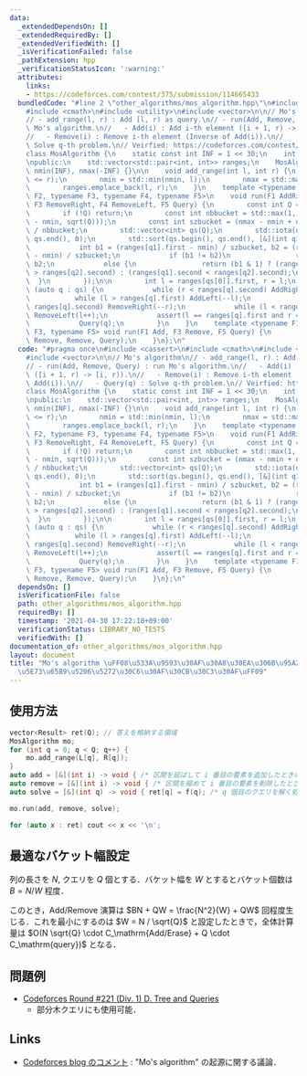 ```yaml
---
data:
  _extendedDependsOn: []
  _extendedRequiredBy: []
  _extendedVerifiedWith: []
  _isVerificationFailed: false
  _pathExtension: hpp
  _verificationStatusIcon: ':warning:'
  attributes:
    links:
    - https://codeforces.com/contest/375/submission/114665433
  bundledCode: "#line 2 \"other_algorithms/mos_algorithm.hpp\"\n#include <cassert>\n\
    #include <cmath>\n#include <utility>\n#include <vector>\n\n// Mo's algorithm\n\
    // - add_range(l, r) : Add [l, r) as query.\n// - run(Add, Remove, Query) : run\
    \ Mo's algorithm.\n//   - Add(i) : Add i-th element ([i + 1, r) -> [i, r)).\n\
    //   - Remove(i) : Remove i-th element (Inverse of Add(i)).\n//   - Query(q) :\
    \ Solve q-th problem.\n// Veirfied: https://codeforces.com/contest/375/submission/114665433\n\
    class MosAlgorithm {\n    static const int INF = 1 << 30;\n    int nmin, nmax;\n\
    \npublic:\n    std::vector<std::pair<int, int>> ranges;\n    MosAlgorithm() :\
    \ nmin(INF), nmax(-INF) {}\n\n    void add_range(int l, int r) {\n        assert(l\
    \ <= r);\n        nmin = std::min(nmin, l);\n        nmax = std::max(nmax, r);\n\
    \        ranges.emplace_back(l, r);\n    }\n    template <typename F1, typename\
    \ F2, typename F3, typename F4, typename F5>\n    void run(F1 AddRight, F2 AddLeft,\
    \ F3 RemoveRight, F4 RemoveLeft, F5 Query) {\n        const int Q = ranges.size();\n\
    \        if (!Q) return;\n        const int nbbucket = std::max(1, std::min<int>(nmax\
    \ - nmin, sqrt(Q)));\n        const int szbucket = (nmax - nmin + nbbucket - 1)\
    \ / nbbucket;\n        std::vector<int> qs(Q);\n        std::iota(qs.begin(),\
    \ qs.end(), 0);\n        std::sort(qs.begin(), qs.end(), [&](int q1, int q2) {\n\
    \            int b1 = (ranges[q1].first - nmin) / szbucket, b2 = (ranges[q2].first\
    \ - nmin) / szbucket;\n            if (b1 != b2)\n                return b1 <\
    \ b2;\n            else {\n                return (b1 & 1) ? (ranges[q1].second\
    \ > ranges[q2].second) : (ranges[q1].second < ranges[q2].second);\n          \
    \  }\n        });\n\n        int l = ranges[qs[0]].first, r = l;\n        for\
    \ (auto q : qs) {\n            while (r < ranges[q].second) AddRight(r++);\n \
    \           while (l > ranges[q].first) AddLeft(--l);\n            while (r >\
    \ ranges[q].second) RemoveRight(--r);\n            while (l < ranges[q].first)\
    \ RemoveLeft(l++);\n            assert(l == ranges[q].first and r == ranges[q].second);\n\
    \            Query(q);\n        }\n    }\n    template <typename F1, typename\
    \ F3, typename F5> void run(F1 Add, F3 Remove, F5 Query) {\n        run(Add, Add,\
    \ Remove, Remove, Query);\n    }\n};\n"
  code: "#pragma once\n#include <cassert>\n#include <cmath>\n#include <utility>\n\
    #include <vector>\n\n// Mo's algorithm\n// - add_range(l, r) : Add [l, r) as query.\n\
    // - run(Add, Remove, Query) : run Mo's algorithm.\n//   - Add(i) : Add i-th element\
    \ ([i + 1, r) -> [i, r)).\n//   - Remove(i) : Remove i-th element (Inverse of\
    \ Add(i)).\n//   - Query(q) : Solve q-th problem.\n// Veirfied: https://codeforces.com/contest/375/submission/114665433\n\
    class MosAlgorithm {\n    static const int INF = 1 << 30;\n    int nmin, nmax;\n\
    \npublic:\n    std::vector<std::pair<int, int>> ranges;\n    MosAlgorithm() :\
    \ nmin(INF), nmax(-INF) {}\n\n    void add_range(int l, int r) {\n        assert(l\
    \ <= r);\n        nmin = std::min(nmin, l);\n        nmax = std::max(nmax, r);\n\
    \        ranges.emplace_back(l, r);\n    }\n    template <typename F1, typename\
    \ F2, typename F3, typename F4, typename F5>\n    void run(F1 AddRight, F2 AddLeft,\
    \ F3 RemoveRight, F4 RemoveLeft, F5 Query) {\n        const int Q = ranges.size();\n\
    \        if (!Q) return;\n        const int nbbucket = std::max(1, std::min<int>(nmax\
    \ - nmin, sqrt(Q)));\n        const int szbucket = (nmax - nmin + nbbucket - 1)\
    \ / nbbucket;\n        std::vector<int> qs(Q);\n        std::iota(qs.begin(),\
    \ qs.end(), 0);\n        std::sort(qs.begin(), qs.end(), [&](int q1, int q2) {\n\
    \            int b1 = (ranges[q1].first - nmin) / szbucket, b2 = (ranges[q2].first\
    \ - nmin) / szbucket;\n            if (b1 != b2)\n                return b1 <\
    \ b2;\n            else {\n                return (b1 & 1) ? (ranges[q1].second\
    \ > ranges[q2].second) : (ranges[q1].second < ranges[q2].second);\n          \
    \  }\n        });\n\n        int l = ranges[qs[0]].first, r = l;\n        for\
    \ (auto q : qs) {\n            while (r < ranges[q].second) AddRight(r++);\n \
    \           while (l > ranges[q].first) AddLeft(--l);\n            while (r >\
    \ ranges[q].second) RemoveRight(--r);\n            while (l < ranges[q].first)\
    \ RemoveLeft(l++);\n            assert(l == ranges[q].first and r == ranges[q].second);\n\
    \            Query(q);\n        }\n    }\n    template <typename F1, typename\
    \ F3, typename F5> void run(F1 Add, F3 Remove, F5 Query) {\n        run(Add, Add,\
    \ Remove, Remove, Query);\n    }\n};\n"
  dependsOn: []
  isVerificationFile: false
  path: other_algorithms/mos_algorithm.hpp
  requiredBy: []
  timestamp: '2021-04-30 17:22:18+09:00'
  verificationStatus: LIBRARY_NO_TESTS
  verifiedWith: []
documentation_of: other_algorithms/mos_algorithm.hpp
layout: document
title: "Mo's algorithm \uFF08\u533A\u9593\u30AF\u30A8\u30EA\u306B\u95A2\u3059\u308B\
  \u5E73\u65B9\u5206\u5272\u30C6\u30AF\u30CB\u30C3\u30AF\uFF09"
---
```


## 使用方法

```cpp
vector<Result> ret(Q); // 答えを格納する領域
MosAlgorithm mo;
for (int q = 0; q < Q; q++) {
    mo.add_range(L[q], R[q]);
}
auto add = [&](int i) -> void { /* 区間を延ばして i 番目の要素を追加したときの処理 */ };
auto remove = [&](int i) -> void { /* 区間を縮めて i 番目の要素を削除したときの処理 */ };
auto solve = [&](int q) -> void { ret[q] = f(q); /* q 個目のクエリを解く処理 */ };

mo.run(add, remove, solve);

for (auto x : ret) cout << x << '\n';
```

## 最適なバケット幅設定

列の長さを $N$, クエリを $Q$ 個とする．バケット幅を $W$ とするとバケット個数は $B = N / W$ 程度．

このとき，Add/Remove 演算は $BN + QW = \frac{N^2}{W} + QW$ 回程度生じる．これを最小にするのは $W = N / \sqrt{Q}$ と設定したときで，全体計算量は $O(N \sqrt{Q} \cdot C_\mathrm{Add/Erase} + Q \cdot C_\mathrm{query})$ となる．

## 問題例

- [Codeforces Round #221 (Div. 1) D. Tree and Queries](https://codeforces.com/contest/375/submission/114665433)
  - 部分木クエリにも使用可能．

## Links

- [Codeforces blog のコメント](https://codeforces.com/blog/entry/20032?#comment-248430) : "Mo's algorithm" の起源に関する議論．
